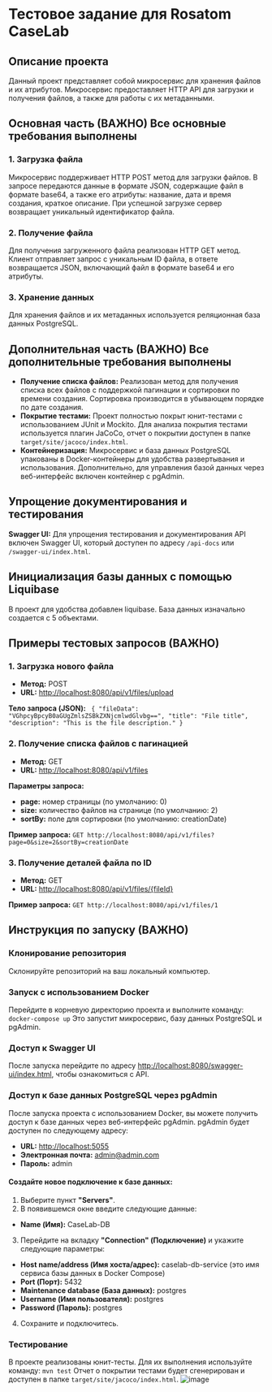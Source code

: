 # Тестовое задание для Rosatom CaseLab

## Описание проекта

Данный проект представляет собой микросервис для хранения файлов и их атрибутов. Микросервис предоставляет HTTP API для
загрузки и получения файлов, а также для работы с их метаданными.

## Основная часть (ВАЖНО) Все основные требования выполнены

### 1. Загрузка файла

Микросервис поддерживает HTTP POST метод для загрузки файлов. В запросе передаются данные в формате JSON, содержащие
файл в формате base64, а также его атрибуты: название, дата и время создания, краткое описание. При успешной загрузке
сервер возвращает уникальный идентификатор файла.

### 2. Получение файла

Для получения загруженного файла реализован HTTP GET метод. Клиент отправляет запрос с уникальным ID файла, в ответе
возвращается JSON, включающий файл в формате base64 и его атрибуты.

### 3. Хранение данных

Для хранения файлов и их метаданных используется реляционная база данных PostgreSQL.

## Дополнительная часть (ВАЖНО) Все дополнительные требования выполнены

- **Получение списка файлов:** Реализован метод для получения списка всех файлов с поддержкой пагинации и сортировки по
  времени создания. Сортировка производится в убывающем порядке по дате создания.
- **Покрытие тестами:** Проект полностью покрыт юнит-тестами с использованием JUnit и Mockito. Для анализа покрытия
  тестами используется плагин JaCoCo, отчет о покрытии доступен в папке `target/site/jacoco/index.html`.
- **Контейнеризация:** Микросервис и база данных PostgreSQL упакованы в Docker-контейнеры для удобства развертывания и
  использования. Дополнительно, для управления базой данных через веб-интерфейс включен контейнер с pgAdmin.

## Упрощение документирования и тестирования

**Swagger UI:** Для упрощения тестирования и документирования API включен Swagger UI, который доступен по
адресу `/api-docs` или `/swagger-ui/index.html`.

## Инициализация базы данных с помощью Liquibase

В проект для удобства добавлен liquibase. База данных изначально создается с 5 объектами.

## Примеры тестовых запросов (ВАЖНО)

### 1. Загрузка нового файла

- **Метод:** POST
- **URL:** [http://localhost:8080/api/v1/files/upload](http://localhost:8080/api/v1/files/upload)

**Тело запроса (JSON):**
`
{
"fileData": "VGhpcyBpcyB0aGUgZmlsZSBkZXNjcmlwdGlvbg==",
"title": "File title",
"description": "This is the file description."
}`

### 2. Получение списка файлов с пагинацией

- **Метод:** GET
- **URL:** [http://localhost:8080/api/v1/files](http://localhost:8080/api/v1/files)

**Параметры запроса:**

- **page:** номер страницы (по умолчанию: 0)
- **size:** количество файлов на странице (по умолчанию: 2)
- **sortBy:** поле для сортировки (по умолчанию: creationDate)

**Пример запроса:**
`GET http://localhost:8080/api/v1/files?page=0&size=2&sortBy=creationDate`

### 3. Получение деталей файла по ID

- **Метод:** GET
- **URL:** [http://localhost:8080/api/v1/files/{fileId}](http://localhost:8080/api/v1/files/{fileId})

**Пример запроса:**
`GET http://localhost:8080/api/v1/files/1`

## Инструкция по запуску (ВАЖНО)

### Клонирование репозитория

Склонируйте репозиторий на ваш локальный компьютер.

### Запуск с использованием Docker

Перейдите в корневую директорию проекта и выполните команду: `docker-compose up`
Это запустит микросервис, базу данных PostgreSQL и pgAdmin.

### Доступ к Swagger UI

После запуска перейдите по
адресу [http://localhost:8080/swagger-ui/index.html](http://localhost:8080/swagger-ui/index.html), чтобы ознакомиться с
API.

### Доступ к базе данных PostgreSQL через pgAdmin

После запуска проекта с использованием Docker, вы можете получить доступ к базе данных через веб-интерфейс pgAdmin.
pgAdmin будет доступен по следующему адресу:

- **URL:** [http://localhost:5055](http://localhost:5055)
- **Электронная почта:** admin@admin.com
- **Пароль:** admin

#### Создайте новое подключение к базе данных:

1. Выберите пункт **"Servers"**.
2. В появившемся окне введите следующие данные:

- **Name (Имя):** CaseLab-DB

3. Перейдите на вкладку **"Connection" (Подключение)** и укажите следующие параметры:

- **Host name/address (Имя хоста/адрес):** caselab-db-service (это имя сервиса базы данных в Docker Compose)
- **Port (Порт):** 5432
- **Maintenance database (База данных):** postgres
- **Username (Имя пользователя):** postgres
- **Password (Пароль):** postgres

4. Сохраните и подключитесь.

### Тестирование

В проекте реализованы юнит-тесты. Для их выполнения используйте команду: `mvn test`
Отчет о покрытии тестами будет сгенерирован и доступен в папке `target/site/jacoco/index.html`.
![image](https://github.com/user-attachments/assets/5f0823cb-7770-4ec3-a0bb-2ee523bcf755)
